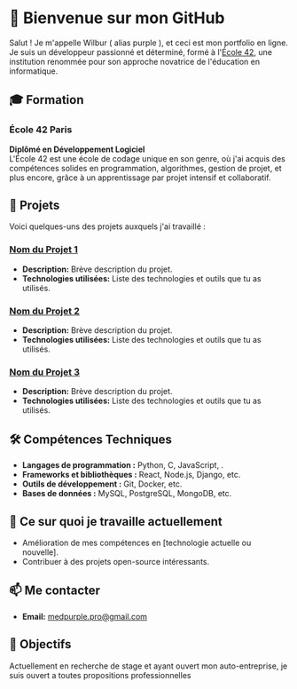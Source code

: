 # 👋 Bienvenue sur mon GitHub

Salut ! Je m'appelle Wilbur ( alias purple ), et ceci est mon portfolio en ligne. Je suis un développeur passionné et déterminé, formé à l'[École 42](https://www.42.fr/), une institution renommée pour son approche novatrice de l'éducation en informatique.

## 🎓 Formation

### École 42 Paris
**Diplômé en Développement Logiciel**  
L'École 42 est une école de codage unique en son genre, où j'ai acquis des compétences solides en programmation, algorithmes, gestion de projet, et plus encore, grâce à un apprentissage par projet intensif et collaboratif.

## 💼 Projets

Voici quelques-uns des projets auxquels j'ai travaillé :

### [Nom du Projet 1](lien_vers_projet)
- **Description:** Brève description du projet.
- **Technologies utilisées:** Liste des technologies et outils que tu as utilisés.

### [Nom du Projet 2](lien_vers_projet)
- **Description:** Brève description du projet.
- **Technologies utilisées:** Liste des technologies et outils que tu as utilisés.

### [Nom du Projet 3](lien_vers_projet)
- **Description:** Brève description du projet.
- **Technologies utilisées:** Liste des technologies et outils que tu as utilisés.

## 🛠️ Compétences Techniques

- **Langages de programmation :** Python, C, JavaScript, .
- **Frameworks et bibliothèques :** React, Node.js, Django, etc.
- **Outils de développement :** Git, Docker, etc.
- **Bases de données :** MySQL, PostgreSQL, MongoDB, etc.

## 🌱 Ce sur quoi je travaille actuellement

- Amélioration de mes compétences en [technologie actuelle ou nouvelle].
- Contribuer à des projets open-source intéressants.

## 📫 Me contacter

- **Email:** [medpurple.pro@gmail.com](mailto:medpurple.pro@gmail.com)
<!-- - **LinkedIn:** [Ton Profil LinkedIn](lien_vers_ton_profil_linkedin) 

## 🏆 Réalisations et distinctions -->


## 🎯 Objectifs
Actuellement en recherche de stage et ayant ouvert mon auto-entreprise, je suis ouvert a toutes propositions professionnelles
